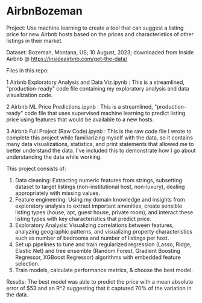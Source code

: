 # AirbnBozeman

Project: Use machine learning to create a tool that can suggest a listing price for new Airbnb hosts based on the prices and characteristics of other listings in their market. 

Dataset: Bozeman, Montana, US; 10 August, 2023; downloaded from Inside Airbnb @ https://insideairbnb.com/get-the-data/


Files in this repo:

1 Airbnb Exploratory Analysis and Data Viz.ipynb : This is a streamlined, "production-ready" code file containing my exploratory analysis and data visualization code. 

2 Airbnb ML Price Predictions.ipynb : This is a streamlined, "production-ready" code file that uses supervised machine learning to predict listing price using features that would be available to a new hosts. 

3 Airbnb Full Project (Raw Code).ipynb : This is the raw code file I wrote to complete this project while familiarizing myself with the data, so it contains many data visualizations, statistics, and print statements that allowed me to better understand the data. I've included this to demonstrate how I go about understanding the data while working. 


This project consists of: 

1. Data cleaning: Extracting numeric features from strings, subsetting dataset to target listings (non-institutional host, non-luxury), dealing appropriately with missing values. 
2. Feature engineering: Using my domain knowledge and insights from exploratory analysis to extract important amenities, create sensible listing types (house, apt, guest house, private room), and interact these listing types with key characteristics that predict price.
3. Exploratory Analysis: Visualizing correlations between features, analyzing geographic patterns, and visualizing property characteristics such as number of bedrooms and number of listings per host.
4. Set up pipelines to tune and train regularized regression (Lasso, Ridge, Elastic Net) and tree ensemble (Random Forest, Gradient Boosting Regressor, XGBoost Regressor) algorithms with embedded feature selection.
5. Train models, calculate performance metrics, & choose the best model. 


Results: The best model was able to predict the price with a mean absolute error of $53 and an R^2 suggesting that it captured 70% of the variation in the data.
